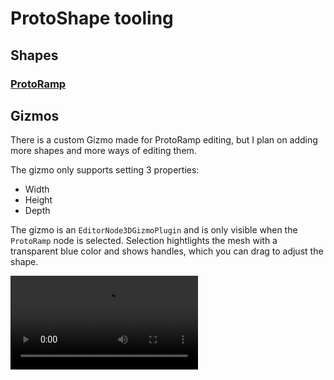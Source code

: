 # ProtoShape tooling

## Shapes

### [ProtoRamp](proto_ramp/README.md)

## Gizmos

There is a custom Gizmo made for ProtoRamp editing, but I plan on adding more shapes and more ways of editing them.

The gizmo only supports setting 3 properties:

- Width
- Height
- Depth

The gizmo is an `EditorNode3DGizmoPlugin` and is only visible when the `ProtoRamp` node is selected. Selection hightlights the mesh with a transparent blue color and shows handles, which you can drag to adjust the shape.

<video controls>
  <source src="assets/videos/use_gizmos.mp4" type="video/mp4">
</video>